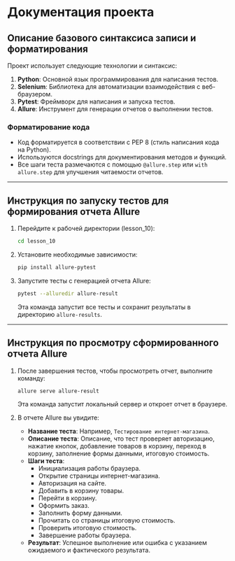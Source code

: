 # Документация проекта

## Описание базового синтаксиса записи и форматирования

Проект использует следующие технологии и синтаксис:

1. **Python**: Основной язык программирования для написания тестов.
2. **Selenium**: Библиотека для автоматизации взаимодействия с веб-браузером.
3. **Pytest**: Фреймворк для написания и запуска тестов.
4. **Allure**: Инструмент для генерации отчетов о выполнении тестов.

### Форматирование кода

- Код форматируется в соответствии с PEP 8 (стиль написания кода на Python).
- Используются docstrings для документирования методов и функций.
- Все шаги теста размечаются с помощью `@allure.step` или `with allure.step` для улучшения читаемости отчетов.

---

## Инструкция по запуску тестов для формирования отчета Allure
1. Перейдите к рабочей директории (lesson_10):
   ```bash
   cd lesson_10
   ```

2. Установите необходимые зависимости:
   ```bash
   pip install allure-pytest
   ```

3. Запустите тесты с генерацией отчета Allure:
   ```bash
   pytest --alluredir allure-result
   ```

   Эта команда запустит все тесты и сохранит результаты в директорию `allure-results`.

---

## Инструкция по просмотру сформированного отчета Allure

1. После завершения тестов, чтобы просмотреть отчет, выполните команду:
   ```bash
   allure serve allure-result
   ```

   Эта команда запустит локальный сервер и откроет отчет в браузере.

2. В отчете Allure вы увидите:
   - **Название теста**: Например, `Тестирование интернет-магазина`.
   - **Описание теста**: Описание, что тест проверяет авторизацию, 
                         нажатие кнопок, добавление товаров в корзину,
                         переход в корзину, заполнение формы данными,
                         итоговую стоимость.
   - **Шаги теста**:
     - Инициализация работы браузера.
     - Открытие страницы интернет-магазина.
     - Авторизация на сайте.
     - Добавить в корзину товары.
     - Перейти в корзину.
     - Оформить заказ.
     - Заполнить форму данными.
     - Прочитать со страницы итоговую стоимость.
     - Проверить итоговую стоимость.
     - Завершение работы браузера.
   - **Результат**: Успешное выполнение или ошибка с указанием ожидаемого и фактического результата.